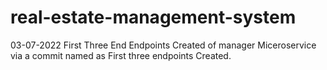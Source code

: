 # real-estate-management-system

03-07-2022
First Three End Endpoints Created of manager Miceroservice via a commit named as First three endpoints Created. 
